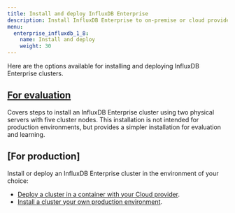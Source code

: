 ```yaml
---
title: Install and deploy InfluxDB Enterprise
description: Install InfluxDB Enterprise to on-premise or cloud providers, including Google Cloud Platform and Amazon Web Services
menu:
  enterprise_influxdb_1_8:
    name: Install and deploy
    weight: 30
---
```


Here are the options available for installing and deploying InfluxDB Enterprise clusters.

## [For evaluation](/enterprise_influxdb/v1.8/install-and-deploy/quickstart_installation/)

Covers steps to install an InfluxDB Enterprise cluster using two physical servers with five cluster nodes. This installation is not intended for production environments, but provides a simpler installation for evaluation and learning.

## [For production]

Install or deploy an InfluxDB Enterprise cluster in the environment of your choice:

- [Deploy a cluster in a container with your Cloud provider](/enterprise_influxdb/v1.8/install-and-deploy/deploying/).
- [Install a cluster your own production environment](/enterprise_influxdb/v1.8/install-and-deploy/production_installation/).
